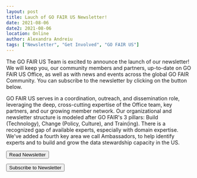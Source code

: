 ```yaml
---
layout: post
title: Lauch of GO FAIR US Newsletter!
date: 2021-08-06
date2: 2021-08-06
location: Online
author: Alexandra Andreiu
tags: ["Newsletter", "Get Involved", "GO FAIR US"]
---
```


The GO FAIR US Team is excited to announce the launch of our newsletter! We will keep you, our community members and partners, up-to-date on GO FAIR US Office, as well as with news and events across the global GO FAIR Community. You can subscribe to the newsletter by clicking on the button below.

GO FAIR US serves in a coordination, outreach, and dissemination role, leveraging the deep, cross-cutting expertise of the Office team, key partners, and our growing member network. Our organizational and newsletter structure is modeled after GO FAIR's 3 pillars: Build (Technology), Change (Policy, Culture), and Train(ing). There is a recognized gap of available experts, especially with domain expertise. We've added a fourth key area we call Ambassadors, to help identify experts and to build and grow the data stewardship capacity in the US.


<form action="https://mailchi.mp/ab82c95d763c/go-fair-us-august-newsletter" method="get" target="_blank"><button type="submit">Read Newsletter</button></form>
<form action="https://gofair.us1.list-manage.com/subscribe?u=818fb884553fa17542a908d42&id=be598de3d7" method="get" target="_blank"><button type="submit">Subscribe to Newsletter</button></form>

